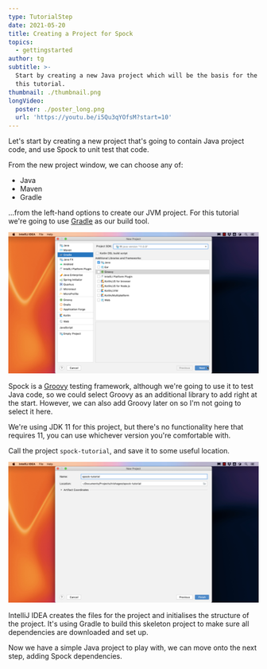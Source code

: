 ```yaml
---
type: TutorialStep
date: 2021-05-20
title: Creating a Project for Spock
topics:
  - gettingstarted
author: tg
subtitle: >-
  Start by creating a new Java project which will be the basis for the rest of
  this tutorial.
thumbnail: ./thumbnail.png
longVideo:
  poster: ./poster_long.png
  url: 'https://youtu.be/i5Qu3qYOfsM?start=10'
---
```


Let's start by creating a new project that's going to contain Java project code, and use Spock to unit test that code.

From the new project window, we can choose any of:
- Java
- Maven
- Gradle

...from the left-hand options to create our JVM project. For this tutorial we're going to use [Gradle](../../working-with-gradle) as our build tool.

![](./01-new-project.png)

Spock is a [Groovy](../../../../topics/groovy) testing framework, although we're going to use it to test Java code, so we could select Groovy as an additional library to add right at the start. However, we can also add Groovy later on so I'm not going to select it here.

We're using JDK 11 for this project, but there's no functionality here that requires 11, you can use whichever version you're comfortable with.

Call the project `spock-tutorial`, and save it to some useful location.

![](./02-project-name.png)

IntelliJ IDEA creates the files for the project and initialises the structure of the project. It's using Gradle to build this skeleton project to make sure all dependencies are downloaded and set up.

Now we have a simple Java project to play with, we can move onto the next step, adding Spock dependencies.

